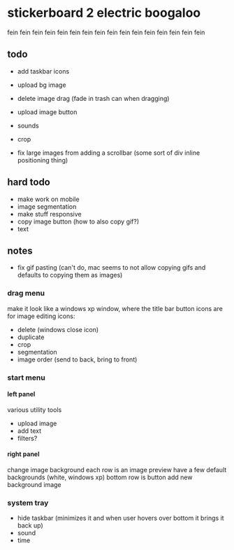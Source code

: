 # stickerboard 2 electric boogaloo

fein fein fein fein
fein fein fein fein
fein fein fein fein
fein fein fein fein

## todo

- add taskbar icons
- upload bg image

- delete image drag (fade in trash can when dragging)
- upload image button
- sounds
- crop
- fix large images from adding a scrollbar (some sort of div inline positioning thing)

## hard todo

- make work on mobile
- image segmentation
- make stuff responsive
- copy image button (how to also copy gif?)
- text

## notes

- fix gif pasting (can't do, mac seems to not allow copying gifs and defaults to copying them as images)

### drag menu

make it look like a windows xp window, where the title bar button icons are for image editing
icons:

- delete (windows close icon)
- duplicate
- crop
- segmentation
- image order (send to back, bring to front)

### start menu

#### left panel

various utility tools

- upload image
- add text
- filters?

#### right panel

change image background
each row is an image preview
have a few default backgrounds (white, windows xp)
bottom row is button add new background image

### system tray

- hide taskbar (minimizes it and when user hovers over bottom it brings it back up)
- sound
- time
